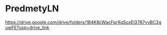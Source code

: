 # PredmetyLN
https://drive.google.com/drive/folders/1B4K8cWacFqrXqSoxEl3787vvBC2guwFE?usp=drive_link
